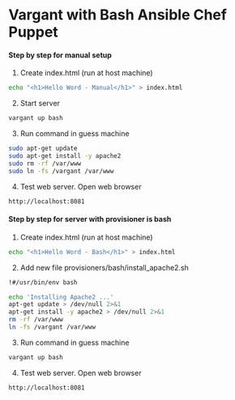 # Vargant with Bash Ansible Chef Puppet

#### Step by step for manual setup
  1. Create index.html (run at host machine)
  ```bash
  echo "<h1>Hello Word - Manual</h1>" > index.html
  ```

  2. Start server
  ```bash
  vargant up bash
  ```

  3. Run command in guess machine
  ```bash
  sudo apt-get update
  sudo apt-get install -y apache2
  sudo rm -rf /var/www
  sudo ln -fs /vargant /var/www
  ```

  4. Test web server. Open web browser
  ```
  http://localhost:8081
  ```

#### Step by step for server with provisioner is bash
  1. Create index.html (run at host machine)
  ```bash
  echo "<h1>Hello Word - Bash</h1>" > index.html
  ```

  2. Add new file provisioners/bash/install_apache2.sh
  ```bash
  !#/usr/bin/env bash

  echo 'Installing Apache2 ...'
  apt-get update > /dev/null 2>&1
  apt-get install -y apache2 > /dev/null 2>&1
  rm -rf /var/www
  ln -fs /vargant /var/www

  ```

  3. Run command in guess machine
  ```bash
  vargant up bash
  ```

  4. Test web server. Open web browser
  ```
  http://localhost:8081
  ```
